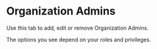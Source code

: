 # Organization Admins


Use this tab to add, edit or remove Organization Admins.

The options you see depend on your roles and privileges.

